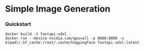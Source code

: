 # Simple Image Generation

### Quickstart

```console
docker build -t fastapi-sdxl .
docker run --device nvidia.com/gpu=all -p 8080:8000 -v $(pwd)/.hf_cache:/root/.cache/huggingface fastapi-sdxl:latest
```

